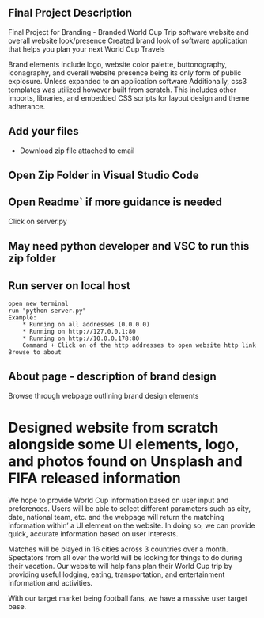 ## Final Project Description

Final Project for Branding - Branded World Cup Trip software website and overall website look/presence
Created brand look of software application that helps you plan your next World Cup Travels

Brand elements include logo, website color palette, buttonography, iconagraphy, and overall website presence being its only form of public explosure. Unless expanded to an application software
Additionally, css3 templates was utilized however built from scratch. This includes other imports, libraries, and embedded CSS scripts for layout design and theme adherance.

## Add your files

- Download zip file attached to email

## Open Zip Folder in Visual Studio Code

## Open Readme` if more guidance is needed

Click on server.py

## May need python developer and VSC to run this zip folder

## Run server on local host

```
open new terminal
run "python server.py" 
Example:
    * Running on all addresses (0.0.0.0)
    * Running on http://127.0.0.1:80
    * Running on http://10.0.0.178:80
    Command + Click on of the http addresses to open website http link
Browse to about
```

## About page - description of brand design

Browse through webpage outlining brand design elements

# Designed website from scratch alongside some UI elements, logo, and photos found on Unsplash and FIFA released information
We hope to provide World Cup information based on user input and preferences. Users will be able to select different parameters such as city, date, national team, etc. and the webpage will return the matching information within’ a UI element on the website. In doing so, we can provide quick, accurate information based on user interests.  

Matches will be played in 16 cities across 3 countries over a month. Spectators from all over the world will be looking for things to do during their vacation. Our website will help fans plan their World Cup trip by providing useful lodging, eating, transportation, and entertainment information and activities. 
 
With our target market being football fans, we have a massive user target base.  

